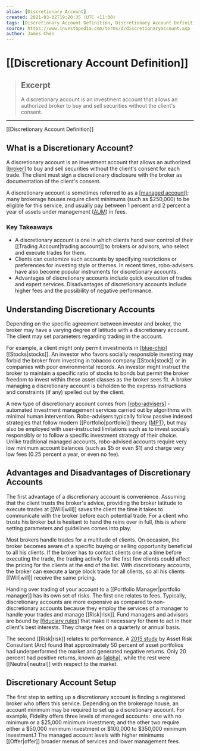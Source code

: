 ```yaml
---
alias: [Discretionary Account]
created: 2021-03-02T19:20:35 (UTC +11:00)
tags: [Discretionary Account Definition, Discretionary Account Definition]
source: https://www.investopedia.com/terms/d/discretionaryaccount.asp
author: James Chen
---
```


# [[Discretionary Account Definition]]

> ## Excerpt
> A discretionary account is an investment account that allows an authorized broker to buy and sell securities without the client's consent.

---

[[Discretionary Account Definition]]
## What is a Discretionary Account?

A discretionary account is an investment account that allows an authorized [[broker]](https://www.investopedia.com/terms/b/broker.asp) to buy and sell securities without the client's consent for each trade. The client must sign a discretionary disclosure with the broker as documentation of the client's consent.

A discretionary account is sometimes referred to as a [[managed account]](https://www.investopedia.com/terms/m/managedaccount.asp); many brokerage houses require client minimums (such as $250,000) to be eligible for this service, and usually pay between 1 percent and 2 percent a year of assets under management ([AUM](https://www.investopedia.com/terms/a/aum.asp)) in fees.

### Key Takeaways

-   A discretionary account is one in which clients hand over control of their [[Trading Account|trading account]] to brokers or advisors, who select and execute trades for them.
-   Clients can customize such accounts by specifying restrictions or preferences for investing style or themes. In recent times, robo-advisers have also become popular instruments for discretionary accounts.
-   Advantages of discretionary accounts include quick execution of trades and expert services. Disadvantages of discretionary accounts include higher fees and the possibility of negative performance.

## Understanding Discretionary Accounts

Depending on the specific agreement between investor and broker, the broker may have a varying degree of latitude with a discretionary account. The client may set parameters regarding trading in the account.

For example, a client might only permit investments in [[blue-chip]](https://www.investopedia.com/terms/b/bluechip.asp) [[Stocks|stocks]]. An investor who favors socially responsible investing may forbid the broker from investing in tobacco company [[Stock|stock]] or in companies with poor environmental records. An investor might instruct the broker to maintain a specific ratio of stocks to bonds but permit the broker freedom to invest within these asset classes as the broker sees fit. A broker managing a discretionary account is beholden to the express instructions and constraints (if any) spelled out by the client.

A new type of discretionary account comes from [[robo-advisers]](https://www.investopedia.com/terms/r/roboadvisor-roboadviser.asp) - automated investment management services carried out by algorithms with minimal human intervention. Robo-advisers typically follow passive indexed strategies that follow modern [[Portfolio|portfolio]] theory ([MPT](https://www.investopedia.com/terms/m/modernportfoliotheory.asp)), but may also be employed with user-instructed limitations such as to invest socially responsibly or to follow a specific investment strategy of their choice. Unlike traditional managed accounts, robo-advised accounts require very low minimum account balances (such as $5 or even $1) and charge very low fees (0.25 percent a year, or even no fee).

## Advantages and Disadvantages of Discretionary Accounts

The first advantage of a discretionary account is convenience. Assuming that the client trusts the broker's advice, providing the broker latitude to execute trades at [[Will|will]] saves the client the time it takes to communicate with the broker before each potential trade. For a client who trusts his broker but is hesitant to hand the reins over in full, this is where setting parameters and guidelines comes into play.

Most brokers handle trades for a multitude of clients. On occasion, the broker becomes aware of a specific buying or selling opportunity beneficial to all his clients. If the broker has to contact clients one at a time before executing the trade, the trading activity for the first few clients could affect the pricing for the clients at the end of the list. With discretionary accounts, the broker can execute a large block trade for all clients, so all his clients [[Will|will]] receive the same pricing.

Handing over trading of your account to a [[Portfolio Manager|portfolio manager]] has its own set of risks. The first one relates to fees. Typically, discretionary accounts are more expensive as compared to non-discretionary accounts because they employ the services of a manager to handle your trades and manage [[Risk|risk]]. Fund managers and advisors are bound by [[fiduciary rules]](https://www.investopedia.com/terms/c/compliance-officer.asp) that make it necessary for them to act in their client's best interests. They charge fees on a quarterly or annual basis.

The second [[Risk|risk]] relates to performance. A [2015 study](https://www.ftadviser.com/2015/01/22/investments/discretionary-management/half-of-dfm-portfolios-failing-to-add-value-report-GboycflczNrsdMtFExWv3H/article.html) by Asset Risk Consultant (Arc) found that approximately 50 percent of asset portfolios had underperformed the market and generated negative returns. Only 20 percent had positive returns, known as [[alpha]](https://www.investopedia.com/terms/a/alpha.asp), while the rest were [[Neutral|neutral]] with respect to the market.

## Discretionary Account Setup

The first step to setting up a discretionary account is finding a registered broker who offers this service. Depending on the brokerage house, an account minimum may be required to set up a discretionary account. For example, Fidelity offers three levels of managed accounts:  one with no minimum or a $25,000 minimum investment; and the other two require either a $50,000 minimum investment or $100,000 to $350,000 minimum investment.1 The managed account levels with higher minimums [[Offer|offer]] broader menus of services and lower management fees.
